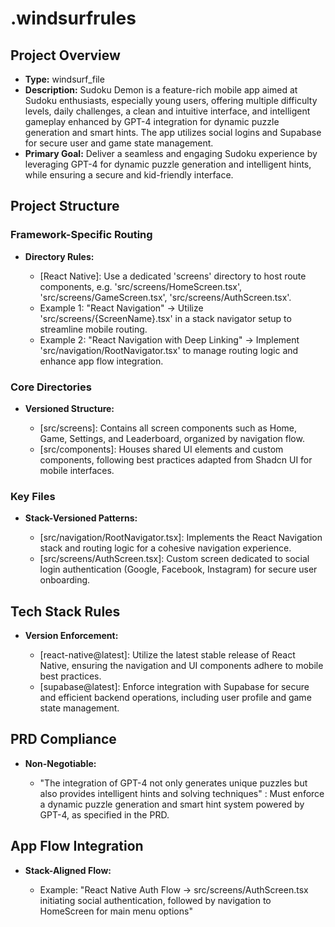 # .windsurfrules

## Project Overview

*   **Type:** windsurf_file
*   **Description:** Sudoku Demon is a feature-rich mobile app aimed at Sudoku enthusiasts, especially young users, offering multiple difficulty levels, daily challenges, a clean and intuitive interface, and intelligent gameplay enhanced by GPT-4 integration for dynamic puzzle generation and smart hints. The app utilizes social logins and Supabase for secure user and game state management.
*   **Primary Goal:** Deliver a seamless and engaging Sudoku experience by leveraging GPT-4 for dynamic puzzle generation and intelligent hints, while ensuring a secure and kid-friendly interface.

## Project Structure

### Framework-Specific Routing

*   **Directory Rules:**

    *   [React Native]: Use a dedicated 'screens' directory to host route components, e.g. 'src/screens/HomeScreen.tsx', 'src/screens/GameScreen.tsx', 'src/screens/AuthScreen.tsx'.
    *   Example 1: "React Navigation" → Utilize 'src/screens/{ScreenName}.tsx' in a stack navigator setup to streamline mobile routing.
    *   Example 2: "React Navigation with Deep Linking" → Implement 'src/navigation/RootNavigator.tsx' to manage routing logic and enhance app flow integration.

### Core Directories

*   **Versioned Structure:**

    *   [src/screens]: Contains all screen components such as Home, Game, Settings, and Leaderboard, organized by navigation flow.
    *   [src/components]: Houses shared UI elements and custom components, following best practices adapted from Shadcn UI for mobile interfaces.

### Key Files

*   **Stack-Versioned Patterns:**

    *   [src/navigation/RootNavigator.tsx]: Implements the React Navigation stack and routing logic for a cohesive navigation experience.
    *   [src/screens/AuthScreen.tsx]: Custom screen dedicated to social login authentication (Google, Facebook, Instagram) for secure user onboarding.

## Tech Stack Rules

*   **Version Enforcement:**

    *   [react-native@latest]: Utilize the latest stable release of React Native, ensuring the navigation and UI components adhere to mobile best practices.
    *   [supabase@latest]: Enforce integration with Supabase for secure and efficient backend operations, including user profile and game state management.

## PRD Compliance

*   **Non-Negotiable:**

    *   "The integration of GPT-4 not only generates unique puzzles but also provides intelligent hints and solving techniques" : Must enforce a dynamic puzzle generation and smart hint system powered by GPT-4, as specified in the PRD.

## App Flow Integration

*   **Stack-Aligned Flow:**

    *   Example: "React Native Auth Flow → src/screens/AuthScreen.tsx initiating social authentication, followed by navigation to HomeScreen for main menu options"
